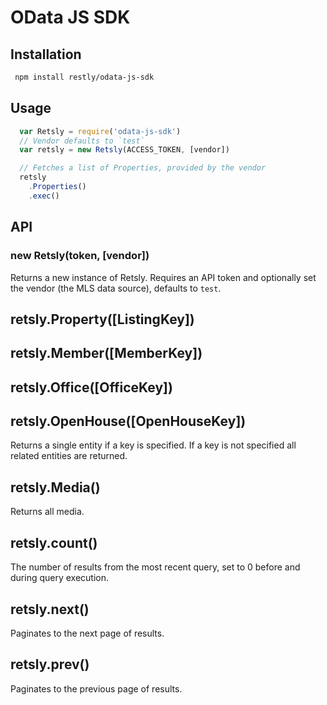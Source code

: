 # OData JS SDK

## Installation
```bash
 npm install restly/odata-js-sdk
```
## Usage
```js
  var Retsly = require('odata-js-sdk')
  // Vendor defaults to `test`
  var retsly = new Retsly(ACCESS_TOKEN, [vendor])

  // Fetches a list of Properties, provided by the vendor
  retsly
    .Properties()
    .exec()
```

## API
### new Retsly(token, [vendor])
Returns a new instance of Retsly. Requires an API token and optionally set the vendor (the MLS data source), defaults to `test`.

## retsly.Property([ListingKey])
## retsly.Member([MemberKey])
## retsly.Office([OfficeKey])
## retsly.OpenHouse([OpenHouseKey])
Returns a single entity if a key is specified. If a key is not specified all related entities are returned.

## retsly.Media()
Returns all media.

## retsly.count()
The number of results from the most recent query, set to 0 before and during query execution.

## retsly.next()
Paginates to the next page of results.

## retsly.prev()
Paginates to the previous page of results.
